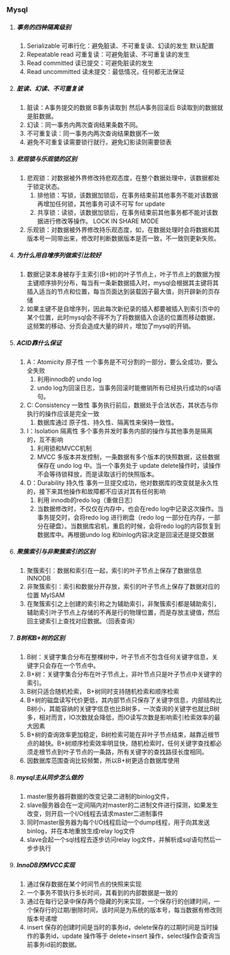 ### Mysql
1. ##### 事务的四种隔离级别
   1. Serializable  可串行化：避免脏读、不可重复读、幻读的发生 默认配置
   2. Repeatable read 可重复读：可避免脏读、不可重复读的发生
   3. Read committed 读已提交：可避免脏读的发生
   4. Read uncommitted 读未提交：最低情况，任何都无法保证
2. ##### 脏读、幻读、不可重复读
   1. 脏读：A事务提交的数据 B事务读取到 然后A事务回滚后 B读取到的数据就是脏数据。
   2. 幻读：同一事务内两次查询结果条数不同。
   3. 不可重复读：同一事务内两次查询结果数据不一致
   4. 避免不可重复读需要锁行就行，避免幻影读则需要锁表
3. ##### 悲观锁与乐观锁的区别
   1. 悲观锁：对数据被外界修改持悲观态度，在整个数据处理中，该数据都处于锁定状态。
      1. 排他锁：写锁，该数据加锁后，在事务结束前其他事务不能对该数据再增加任何锁，其他事务可读不可写  for update
      2. 共享锁：读锁，该数据加锁后，在事务结束前其他事务都不能对该数据进行修改等操作。 LOCK IN SHARE MODE
   2. 乐观锁：对数据被外界修改持乐观态度，如，在数据处理时会将数据和其版本号一同带出来，修改时判断数据版本是否一致，不一致则更新失败。
4. ##### 为什么用自增序列做索引比较好
   1. 数据记录本身被存于主索引(B+树)的叶子节点上，叶子节点上的数据为按主键顺序排列分布，每当有一条新数据插入时，mysql会根据其主键将其插入适当的节点和位置，每当页面达到装载因子最大值，则开辟新的页存储
   2. 如果主键不是自增序列，因此每次新纪录的插入都要被插入到索引页中的某个位置，此时mysql会不得不为了将数据插入合适的位置而移动数据，这频繁的移动、分页会造成大量的碎片，增加了mysql的开销。
5. ##### ACID靠什么保证
   1. A：Atomicity 原子性 一个事务是不可分割的一部分，要么全成功，要么全失败
      1. 利用innodb的 undo log
      2. undo log为回滚日志，当事务回滚时能撤销所有已经执行成功的sql语句。
   2. C: Consistency 一致性 事务执行前后，数据处于合法状态，其状态与你执行的操作应该是完全一致
      1. 数据库通过 原子性、持久性、隔离性来保持一致性。
   3. I：Isolation 隔离性 多个事务并发时事务内部的操作与其他事务是隔离的，互不影响
      1. 利用锁和MVCC机制
      2. MVCC 多版本并发控制，一条数据有多个版本的快照数据，这些数据保存在 undo log 中。当一个事务处于 update delete操作时，读操作不会等待锁释放，而是读取该行的快照版本。
   4. D：Durability 持久性 事务一旦提交成功，他对数据库的改变就是永久性的，接下来其他操作和故障都不应该对其有任何影响
      1. 利用 innodb的redo log（重做日志）
      2. 当数据修改时，不仅仅在内存中，也会在redo log中记录这次操作。当事务提交时，会将redo log 进行刷盘（redo log 一部分在内存，一部分在硬盘）。当数据库宕机，重启的时候，会将redo log的内容恢复到数据库中。再根据undo log 和binlog内容决定是回滚还是提交数据
6. ##### 聚簇索引与非聚簇索引的区别
   1. 聚簇索引：数据和索引在一起，索引的叶子节点上保存了数据信息 INNODB
   2. 非聚簇索引：索引和数据分开存放，索引的叶子节点上保存了数据对应的位置 MyISAM
   3. 在聚簇索引之上创建的索引称之为辅助索引，非聚簇索引都是辅助索引，辅助索引叶子节点上存储的不再是行的物理位置，而是存放主键值，然后回主键索引上查找对应数据。（回表查询）
7. ##### B树和B+树的区别
   1.  B树：关键字集合分布在整棵树中，叶子节点不包含任何关键字信息，关键字只会存在一个节点中。
   2.  B+树：关键字集合分布在叶子节点上，非叶节点只是叶子节点中关键字的索引。
   3.  B树只适合随机检索， B+树同时支持随机检索和顺序检索
   4.  B+树的磁盘读写代价更低，其内部节点只保存了关键字信息，内部结构比B树小，其能容纳的关键字信息也比B树多，一次查询的关键字也就比B树多，相对而言，IO次数就会降低，而IO读写次数是影响索引检索效率的最大因素
   5.  B+树的查询效率更加稳定，B树检索可能在非叶子节点结束，越靠近根节点的越快。B+树顺序检索效率明显快，随机检索时，任何关键字查找都必须走根节点到叶子节点的一条路，所有关键字的查找路径长度相同。
   6.  因数据库范围查询比较频繁，所以B+树更适合数据库使用
8.  ##### mysql主从同步怎么做的
    1.  master服务器将数据的改变记录二进制的binlog文件，
    2.  slave服务器会在一定间隔内对master的二进制文件进行探测，如果发生改变，则开启一个I/O线程去请求master二进制事件
    3.  同时master服务器为每个I/O线程启动一个dump线程，用于向其发送binlog，并在本地重放生成relay log文件
    4.  slave会起一个sql线程去逐步访问relay log文件，并解析成sql语句然后一步步执行
9. ##### InnoDB的MVCC实现
   1.  通过保存数据在某个时间节点的快照来实现
   2.  一个事务不管执行多长时间，其看到的内部数据是一致的
   3.  通过在每行记录中保存两个隐藏的列来实现，一个保存行的创建时间，一个保存行的过期/删除时间，该时间是为系统的版本号，每当数据有修改则版本号递增
   4.  insert 保存的创建时间是当时的事务id，delete保存的过期时间是当时操作的事务id，update 操作等于 delete+insert 操作，select操作会查询当前事务id前的数据。